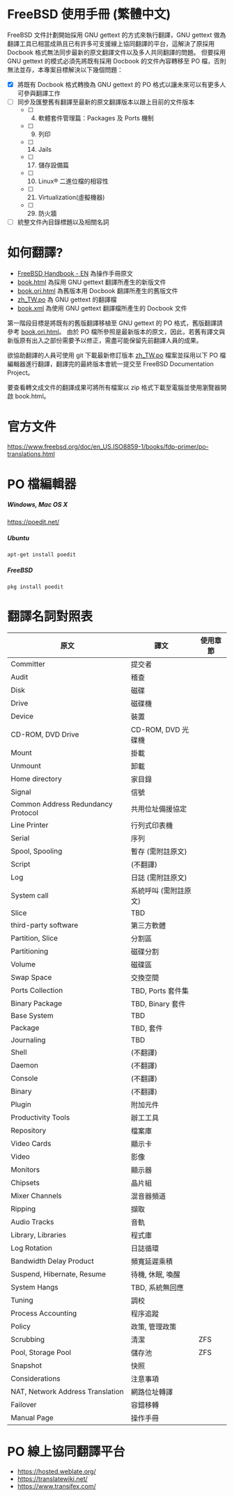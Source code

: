 # FreeBSD 使用手冊 (繁體中文)

FreeBSD 文件計劃開始採用 GNU gettext 的方式來執行翻譯，GNU gettext 做為翻譯工具已相當成熟且已有許多可支援線上協同翻譯的平台，這解決了原採用 Docbook 格式無法同步最新的原文翻譯文件以及多人共同翻譯的問題。
但要採用 GNU gettext 的模式必須先將既有採用 Docbook 的文件內容轉移至 PO 檔，否則無法並存，本專案目標解決以下幾個問題：

- [x] 將既有 Docbook 格式轉換為 GNU gettext 的 PO 格式以讓未來可以有更多人可參與翻譯工作
- [ ] 同步及匯整舊有翻譯至最新的原文翻譯版本以跟上目前的文件版本
  - [ ] 4. 軟體套件管理篇：Packages 及 Ports 機制
  - [ ] 9. 列印
  - [ ] 14. Jails
  - [ ] 17. 儲存設備篇
  - [ ] 10. Linux® 二進位檔的相容性
  - [ ] 21. Virtualization(虛擬機器)
  - [ ] 29. 防火牆
- [ ] 統整文件內目錄標題以及相關名詞

# 如何翻譯?
* [FreeBSD Handbook - EN](https://www.freebsd.org/doc/en_US.ISO8859-1/books/handbook/) 為操作手冊原文
* [book.html](book.html) 為採用 GNU gettext 翻譯所產生的新版文件
* [book.ori.html](book.ori.html) 為舊版本用 Docbook 翻譯所產生的舊版文件
* [zh_TW.po](zh_TW.po) 為 GNU gettext 的翻譯檔
* [book.xml](book.xml) 為使用 GNU gettext 翻譯檔所產生的 Docbook 文件

第一階段目標是將既有的舊版翻譯移植至 GNU gettext 的 PO 格式，舊版翻譯請參考 [book.ori.html](book.ori.html)。
由於 PO 檔所參照是最新版本的原文，因此，若舊有譯文與新版原有出入之部份需要予以修正，需盡可能保留先前翻譯人員的成果。

欲協助翻譯的人員可使用 git 下載最新修訂版本 [zh_TW.po](zh_TW.po) 檔案並採用以下 PO 檔編輯器進行翻譯，翻譯完的最終版本會統一提交至 FreeBSD Documentation Project。

要查看轉文成文件的翻譯成果可將所有檔案以 zip 格式下載至電腦並使用瀏覽器開啟 book.html。

# 官方文件
https://www.freebsd.org/doc/en_US.ISO8859-1/books/fdp-primer/po-translations.html

# PO 檔編輯器

##### Windows, Mac OS X
https://poedit.net/
##### Ubuntu
```
apt-get install poedit
```
##### FreeBSD
```
pkg install poedit
```

# 翻譯名詞對照表
| 原文  | 譯文 | 使用章節 |
| ------------- | ------------- | ------------ |
| Committer | 提交者 ||
| Audit | 稽查 | |
| Disk | 磁碟 ||
| Drive | 磁碟機 ||
| Device | 裝置 ||
| CD-ROM, DVD Drive | CD-ROM, DVD 光碟機 ||
| Mount | 掛載 ||
| Unmount | 卸載 ||
| Home directory | 家目錄 ||
| Signal | 信號 ||
| Common Address Redundancy Protocol | 共用位址備援協定 |||
| Line Printer | 行列式印表機 ||
| Serial | 序列 ||
| Spool, Spooling | 暫存 (需附註原文) ||
| Script | (不翻譯) ||
| Log | 日誌 (需附註原文) ||
| System call | 系統呼叫 (需附註原文) ||
| Slice  | TBD ||
| third-party software | 第三方軟體 ||
| Partition, Slice | 分割區 ||
| Partitioning | 磁碟分割 ||
| Volume | 磁碟區 ||
| Swap Space | 交換空間 ||
| Ports Collection | TBD, Ports 套件集 ||
| Binary Package | TBD, Binary 套件 ||
| Base System | TBD ||
| Package | TBD, 套件 ||
| Journaling | TBD | |
| Shell | (不翻譯) ||
| Daemon | (不翻譯) ||
| Console | (不翻譯) ||
| Binary | (不翻譯) ||
| Plugin | 附加元件 ||
| Productivity Tools | 辦工工具 ||
| Repository | 檔案庫 ||
| Video Cards | 顯示卡 ||
| Video | 影像 ||
| Monitors | 顯示器 ||
| Chipsets | 晶片組 ||
| Mixer Channels | 混音器頻道 ||
| Ripping | 擷取 ||
| Audio Tracks | 音軌 ||
| Library, Libraries | 程式庫 | |
| Log Rotation | 日誌循環 ||
| Bandwidth Delay Product | 頻寬延遲乘積 ||
| Suspend, Hibernate, Resume | 待機, 休眠, 喚醒 ||
| System Hangs | TBD, 系統無回應 ||
| Tuning | 調校 ||
| Process Accounting | 程序追蹤 ||
| Policy | 政策, 管理政策 ||
| Scrubbing | 清潔 | ZFS |
| Pool, Storage Pool | 儲存池 | ZFS |
| Snapshot | 快照 |  |
| Considerations | 注意事項 | |
| NAT, Network Address Translation | 網路位址轉譯 ||
| Failover | 容錯移轉 ||
| Manual Page | 操作手冊 ||

# PO 線上協同翻譯平台
* https://hosted.weblate.org/
* https://translatewiki.net/
* https://www.transifex.com/
